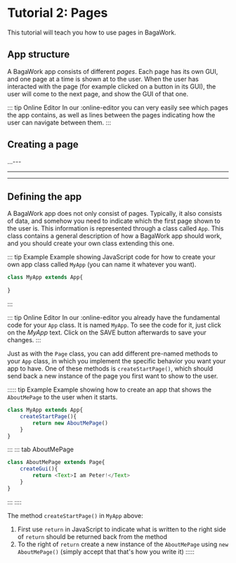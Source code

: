 <script>
	import ViewApp from '$lib/ViewApp.svelte'
</script>

# Tutorial 2: Pages
This tutorial will teach you how to use pages in BagaWork.

## App structure
A BagaWork app consists of different *pages*. Each page has its own GUI, and one page at a time is shown at to the user. When the user has interacted with the page (for example clicked on a button in its GUI), the user will come to the next page, and show the GUI of that one.

::: tip Online Editor
In our :online-editor you can very easily see which pages the app contains, as well as lines between the pages indicating how the user can navigate between them.
:::

## Creating a page

...---

---

---







## Defining the app
A BagaWork app does not only consist of pages. Typically, it also consists of data, and somehow you need to indicate which the first page shown to the user is. This information is represented through a class called `App`. This class contains a general description of how a BagaWork app should work, and you should create your own class extending this one.

::: tip Example
Example showing JavaScript code for how to create your own app class called `MyApp` (you can name it whatever you want).

```js
class MyApp extends App{
	
}
```
:::

::: tip Online Editor
In our :online-editor you already have the fundamental code for your `App` class. It is named `MyApp`. To see the code for it, just click on the *MyApp* text. Click on the SAVE button afterwards to save your changes. 
:::

Just as with the `Page` class, you can add different pre-named methods to your `App` class, in which you implement the specific behavior you want your app to have. One of these methods is `createStartPage()`, which should send back a new instance of the page you first want to show to the user.

::::: tip Example
Example showing how to create an app that shows the `AboutMePage` to the user when it starts.


```js
class MyApp extends App{
	createStartPage(){
		return new AboutMePage()
	}
}
```
:::
::: tab AboutMePage
```js
class AboutMePage extends Page{
	createGui(){
		return <Text>I am Peter!</Text>
	}
}
```
:::
::::

The method `createStartPage()` in `MyApp` above:

1. First use `return` in JavaScript to indicate what is written to the right side of `return` should be returned back from the method
2. To the right of `return` create a new instance of the `AboutMePage` using `new AboutMePage()` (simply accept that that's how you write it)
:::::

